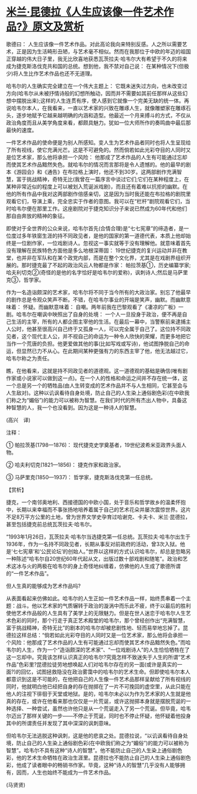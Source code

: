# [米兰·昆德拉《人生应该像一件艺术作品?》原文及赏析](https://www.vrrw.net/wx/12362.html)

歌德曰： 人生应该像一件艺术作品。对此高论我向来特别反感。人之所以需要艺术，正是因为生活畸形丑陋，与艺术毫不相似。然而在我那位于中欧的年迈的祖国正穿越的伟大日子里，我无比欣喜地获悉瓦茨拉夫·哈韦尔大有希望于不久的将来成为捷克斯洛伐克共和国的总统。想到他，我不禁对自己说： 在某种情况下(但极少)将人生比作艺术作品也还不无道理。

哈韦尔的人生确实完全建立在一个伟大主题上： 它既未迷失过方向，也未改变过方向(哈韦尔从未被抒情诗般的幻想所触动，因而并不需要如其前任那样从这些幻想中摆脱出来);这样的人生连贯有序，使人感到它就像一个完美无缺的统一体。再说哈韦尔本人，在我看来，一直以艺术家的兴致在雕琢人生，就像雕塑家在雕琢石头，逐步地赋予它越来越明确的内涵和造型。他最近一个月来搏斗的方式，不仅从政治角度而且从美学角度来看，都颇具魅力。犹如一位大师所作的奏鸣曲中最后那最快的速度。

一件艺术作品的使命便是为别人所感知。变人生为艺术作品者同时也将人生呈现给了所有视线，使它充满光芒。这是不可避免的。然而倘若如此光彩夺目的人同时又是位艺术家，那么他将承担一个风险： 他那成了艺术作品的人生有可能通过忘却而使其艺术作品黯然失色。就哈韦尔的情况而言那将是令人遗憾的。他的最早的剧本《游园会》和《通告》在布拉格上演时，他还不到30岁。这两部剧作充满智慧，富于挑战精神，奇特无比(我曾在一篇序言中谈过它们;它们在某种程度上，在某种非常近似的程度上可以被划入荒诞派戏剧)，而且还有着难以抗拒的幽默。在他的所有作品中我对这两部剧作倍感亲切，这是因为当时我还能在布拉格的剧院里观看它们，导演上乘，完全忠实于作者的意图。我可以在“栏杆”剧院观看它们，当时哈韦尔便在那里工作。这座剧院对于捷克知识分子来说已然成为60年代和他们那自由奔放的精神的象征。



即使对于全世界的公众来说，哈韦尔首先(合情合理)是“七七宪章”的缔造者，是一位度过多年铁窗生涯的持不同政见者，是他的国家的第一道德代表，本质上他却始终是一位剧作家，一位戏剧诗人。忽视这一事实就等于没有理解他。就意味着首先没有理解在民族特色方面他是多么地根深蒂固： 19世纪捷克的复兴运动并非在教堂，也并非在军队和在某个政党内部，而是在整个文化界，尤其是在戏剧界组织开展的。那时捷克最了不起的政治风云人物都是作家： 帕拉茨基①，历史编纂学家;哈夫利切克②(奇怪的是他的名字恰好是哈韦尔的爱称)，讽刺诗人;然后是马萨里克③，哲学家。

作为一名造诣颇深的艺术家，哈韦尔将不同于当今所有的大政治家。别忘了他最早的剧作总是令观众笑声不断。不错，在哈韦尔事业的开端是笑声，幽默。而幽默意味着： 怀疑。而幽默意味着： 自嘲。两年前我在巴黎观看了《凄凉的广板》一剧。哈韦尔在嘲讽中映照出了自身的处境： 一个人一旦投身于政治，便不再是自己生活的主宰，所有的人都企图主宰他的生活。在最后一幕中，当警察前来逮捕主人公时，他甚至很高兴自己终于又孤身一人，可以完全属于自己了。这位持不同政见者，这个现代主人公，并不视自己的命运为一种令人欣快的荣耀，而更多地把它当作一个荒唐的负担。他更爱做其他的事(比如写戏或写诗)，他试图挣脱自己的命运，但显然已力不从心。在此期间某种更强有力的东西主宰了他，他无法越过它，哈韦尔称之为责任。

瞧，在他看来，这就是持不同政见者的道德观。这一道德观的基础是确信(唯有剧作家或小说家可以做到这一点)。在一个人的性格和命运之间并不存在统一体，这一个总是另一个的牺牲品(由人生转变成的艺术作品并不与人生相同，它甚至会与人生敌对)。这种以讥讽看待自身处境，防止自己的人生染上通俗剧色彩(在中欧我们称之为“媚俗”)的能力可以被称为智慧。在我们时代的所有杰出人物中，具备这种智慧的人，我一个也没看到。因为这是一种诗人的智慧。

(高兴　译)

注释：

① 帕拉茨基(1798—1876)： 现代捷克史学奠基者，19世纪波希米亚政界头面人物。

② 哈夫利切克(1821—1856)： 捷克作家和政治家。

③ 马萨里克(1850—1937)： 哲学家，捷克斯洛伐克第一任总统。

【赏析】

捷克，一个南邻奥地利、西接德国的中欧小国，处于音乐和哲学故乡的温柔怀抱中，长期以来幸福而不事张扬地培养着属于自己的艺术花朵并屡次震惊世界。这片不足8万平方公里的土地，曾为世界文学史孕育过哈谢克、卡夫卡、米兰·昆德拉，甚至包括捷克前总统瓦茨拉夫·哈韦尔。

“1993年1月26日，瓦茨拉夫·哈韦尔当选捷克第一任总统。瓦茨拉夫·哈韦尔出生于1936年，作为一名持不同政见者，长期从事反对前政府的活动，曾3次入狱。他是‘七七宪章’和‘公民论坛’的创始人。”世界以这样的方式认识哈韦尔，却总是忽略另一种陈述“哈韦尔自20世纪60年代起从文，出版过数十部戏剧和随笔”。政治和艺术这冰与火的两极在哈韦尔的身上奇怪地纠缠着，仿佛他的人生成了歌德所谓的“一件艺术作品”。

但人生真的能够成为艺术作品吗?

从表面看起来仿佛如此。哈韦尔的人生正如一件艺术作品一样，始终贯串着一个主题：战斗。他以艺术家的气质辗转于政治的漩涡中而乐此不疲，终于以最后的胜利使他艺术作品般的人生具有了美学上的无限魅力。但是在世人迷恋于哈韦尔人生艺术色彩的同时，那个行走于真正艺术殿堂的哈韦尔，那个曾经创作出“充满智慧，富于挑战精神，奇特无比”的剧本的哈韦尔却被悲剧性地、轻而易举地忘掉了。昆德拉这样总结：“倘若如此光彩夺目的人同时又是一位艺术家，那么他将会承担一个风险：他那成了艺术作品的人生有可能通过忘却而使其艺术作品黯然失色。”而哈韦尔的人生，作为一个“造诣颇深的艺术家”、“一位戏剧诗人”的人生恰恰牺牲在了这一忘却中。究竟该怎样认识真正的哈韦尔?究竟怎样不致迷失于人生的所谓“艺术作品”色彩里?昆德拉徒劳地想唤起人们对哈韦尔存在的另一面(或许是真实的一面?)的回忆，试图拯救隐没在政治雾霭中的哈韦尔的艺术生命。但即使哈韦尔本人都意识到这是不可能的，在他把自己的人生像一件艺术品那样呈献给了所有视线的同时，他就明白他已经把自身的存在抛掷在了一片不可挽回的虚空里，从此只能在他人的注视下徘徊于天堂或地狱。是的，哈韦尔未必以为作为艺术家的人生就是他真的存在，或许在他看来那也仅仅是一片荒诞，或许这抛掷本身就是摆脱荒诞的一种选择、一种尝试，虽然也许他只是从一个荒诞走入了另一个荒诞。但毕竟，哈韦尔迈出了那样关键的一步——不停止于荒诞，同时也不停止怀疑，他怀疑着他投身其中的所谓责任并发现了其中深深的讽刺意味。

但哈韦尔无法逃脱这种讽刺，这是他的悲哀之处。昆德拉说，“以讥讽看待自身处境，防止自己的人生染上通俗剧色彩(在中欧我们称之为“媚俗”)的能力可以被称为智慧”。哈韦尔不具有这种“诗人的智慧”。他不能防止自己的人生染上通俗剧色彩，他的艺术生命牺牲在政治生涯里。昆德拉也不能防止自己的人生染上通俗剧色彩，他成了读者眼中的畅销书作家。毕竟，这种“诗人的智慧”几乎没有人能够拥有，因而，人生也始终不能成为一件艺术作品。

(马贤贤)

